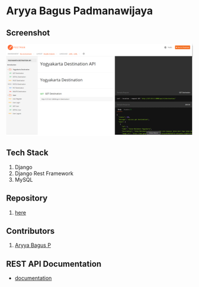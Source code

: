 # Aryya Bagus Padmanawijaya

## Screenshot
![](./ss.png)

## Tech Stack
1. Django
2. Django Rest Framework
3. MySQL

## Repository
1. [here](https://github.com/aryyawijaya/restAPI_project)

## Contributors
1. [Aryya Bagus P](https://github.com/aryyawijaya)

## REST API Documentation
- [documentation](https://documenter.getpostman.com/view/15365188/TzJsexte)